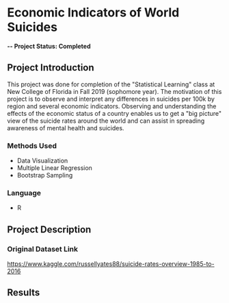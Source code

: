 # Economic Indicators of World Suicides

**-- Project Status: Completed**

## Project Introduction
This project was done for completion of the "Statistical Learning" class at New College of Florida in Fall 2019 (sophomore year). The motivation of this project is to observe and interpret any differences in suicides per 100k by region and several economic indicators. Observing and understanding the effects of the economic status of a country enables us to get a "big picture" view of the suicide rates around the world and can assist in spreading awareness of mental health and suicides. 

### Methods Used

- Data Visualization
- Multiple Linear Regression
- Bootstrap Sampling

### Language

- R

## Project Description

### Original Dataset Link
https://www.kaggle.com/russellyates88/suicide-rates-overview-1985-to-2016

## Results
